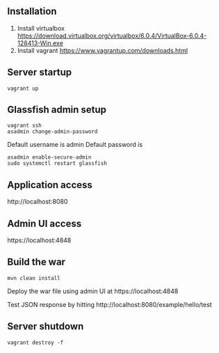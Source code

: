 
## Installation

1. Install virtualbox https://download.virtualbox.org/virtualbox/6.0.4/VirtualBox-6.0.4-128413-Win.exe
1. Install vagrant  https://www.vagrantup.com/downloads.html


## Server startup
```
vagrant up
```


## Glassfish admin setup

```
vagrant ssh
asadmin change-admin-password
```
Default username is admin
Default password is <blank>

```
asadmin enable-secure-admin
sudo systemctl restart glassfish
```

## Application access
http://localhost:8080

## Admin UI access
https://localhost:4848

## Build the war
```
mvn clean install
```

Deploy the war file using admin UI at https://localhost:4848

Test JSON response by hitting http://localhost:8080/example/hello/test

## Server shutdown
```
vagrant destroy -f
```

